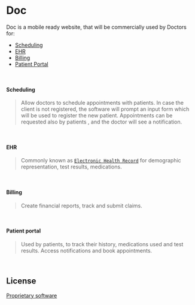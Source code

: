 # Doc

Doc is a mobile ready website, that will be commercially used by Doctors for:
  - [Scheduling](#scheduling)
  - [EHR](#ehr)
  - [Billing](#billing)
  - [Patient Portal](#patient-portal)
 
&nbsp;
#### Scheduling
> Allow doctors to schedule appointments with patients.
> In case the client is not registered, the software will prompt an input form which will be used to register the new patient.
> Appointments can be requested also by patients , and the doctor will see a notification.

&nbsp;
#### EHR
> Commonly known as [`Electronic Health Record`](https://en.wikipedia.org/wiki/Electronic_health_record) for demographic representation, test results, medications.

&nbsp;
#### Billing
>Create financial reports, track and submit claims.

&nbsp;
#### Patient portal
>Used by patients, to track their history, medications used and test results.
>Access notifications and book appointments.


&nbsp;
&nbsp;
&nbsp;

License
----
[Proprietary software](https://en.wikipedia.org/wiki/Software_license)